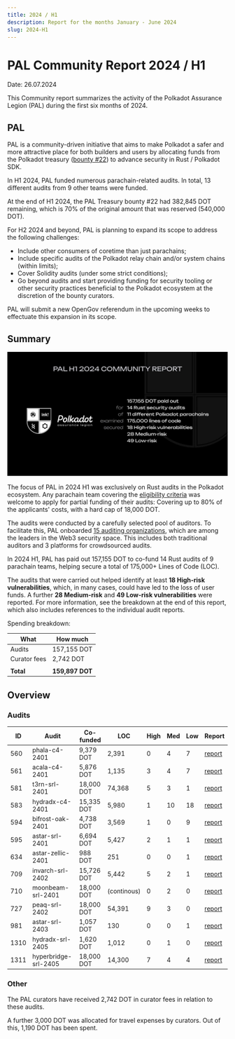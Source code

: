 ```yaml
---
title: 2024 / H1
description: Report for the months January - June 2024
slug: 2024-H1
---
```


# PAL Community Report 2024 / H1
Date: 26.07.2024

This Community report summarizes the activity of the Polkadot Assurance Legion (PAL) during the first six months of 2024.

## PAL

PAL is a community-driven initiative that aims to make Polkadot a safer and more attractive place for both builders and users by allocating funds from the Polkadot treasury ([bounty #22](https://polkadot.subscan.io/bounty/22)) to advance security in Rust / Polkadot SDK.

In H1 2024, PAL funded numerous parachain-related audits. In total, 13 different audits from 9 other teams were funded.

At the end of H1 2024, the PAL Treasury bounty #22 had 382,845 DOT remaining, which is 70% of the original amount that was reserved (540,000 DOT).

For H2 2024 and beyond, PAL is planning to expand its scope to address the following challenges:
* Include other consumers of coretime than just parachains;
* Include specific audits of the Polkadot relay chain and/or system chains (within limits);
* Cover Solidity audits (under some strict conditions);
* Go beyond audits and start providing funding for security tooling or other security practices beneficial to the Polkadot ecosystem at the discretion of the bounty curators.

PAL will submit a new OpenGov referendum in the upcoming weeks to effectuate this expansion in its scope.

## Summary
![PAL Community Report 2024 H1](./pal-24h1.jpeg)

The focus of PAL in 2024 H1 was exclusively on Rust audits in the Polkadot ecosystem. Any parachain team covering the [eligibility criteria](../02_funding/01_parachains.md) was welcome to apply for partial funding of their audits: Covering up to 80% of the applicants' costs, with a hard cap of 18,000 DOT.

The audits were conducted by a carefully selected pool of auditors. To facilitate this, PAL onboarded [15 auditing organizations](../03_audits/03_auditors.md), which are among the leaders in the Web3 security space. This includes both traditional auditors and 3 platforms for crowdsourced audits.

In 2024 H1, PAL has paid out 157,155 DOT to co-fund 14 Rust audits of 9 parachain teams, helping secure a total of 175,000+ Lines of Code (LOC).

The audits that were carried out helped identify at least **18 High-risk vulnerabilities**, which, in many cases, could have led to the loss of user funds. A further **28 Medium-risk** and **49 Low-risk vulnerabilities** were reported. For more information, see the breakdown at the end of this report, which also includes references to the individual audit reports.

Spending breakdown:

| What             | How much        |
|------------------|-----------------|
| Audits           | 157,155 DOT     |
| Curator fees     | 2,742  DOT      |
|                  |                 |
| **Total**        | **159,897 DOT** |

## Overview
### Audits

| ID   | Audit                | Co-funded  | LOC         | High | Med | Low | Report                                                 |
|------|----------------------|------------|-------------|------|-----|-----|--------------------------------------------------------|
| 560  | phala-c4-2401        | 9,379 DOT  | 2,391       | 0    | 4   | 7   | [report](/audit_reports/24h1/phala-c4-2401.pdf)        |
| 561  | acala-c4-2401        | 5,876 DOT  | 1,135       | 3    | 4   | 7   | [report](/audit_reports/24h1/acala-c4-2401.pdf)        |
| 581  | t3rn-srl-2401        | 18,000 DOT | 74,368      | 5    | 3   | 1   | [report](/audit_reports/24h1/t3rn-srl-2401.pdf)        |
| 583  | hydradx-c4-2401      | 15,335 DOT | 5,980       | 1    | 10  | 18  | [report](/audit_reports/24h1/hydradx-c4-2401.pdf)      |
| 594  | bifrost-oak-2401     | 4,738 DOT  | 3,569       | 1    | 0   | 9   | [report](/audit_reports/24h1/bifrost-oak-2401.pdf)     |
| 595  | astar-srl-2401       | 6,694 DOT  | 5,427       | 2    | 1   | 1   | [report](/audit_reports/24h1/astar-srl-2401.pdf)       |
| 634  | astar-zellic-2401    | 988 DOT    | 251         | 0    | 0   | 1   | [report](/audit_reports/24h1/astar-zellic-2401.pdf)    |
| 709  | invarch-srl-2402     | 15,726 DOT | 5,442       | 5    | 2   | 1   | [report](/audit_reports/24h1/invarch-srl-2402.pdf)     |
| 710  | moonbeam-srl-2401    | 18,000 DOT | (continous) | 0    | 2   | 0   | [report](/audit_reports/24h1/moonbeam-srl-2401.pdf)    |
| 727  | peaq-srl-2402        | 18,000 DOT | 54,391      | 9    | 3   | 0   | [report](/audit_reports/24h1/peaq-srl-2402.pdf)        |
| 981  | astar-srl-2403       | 1,057 DOT  | 130         | 0    | 0   | 1   | [report](/audit_reports/24h1/astar-srl-2403.pdf)       |
| 1310 | hydradx-srl-2405     | 1,620 DOT  | 1,012       | 0    | 1   | 0   | [report](/audit_reports/24h1/hydradx-srl-2405.pdf)     |
| 1311 | hyperbridge-srl-2405 | 18,000 DOT | 14,300      | 7    | 4   | 4   | [report](/audit_reports/24h1/hyperbridge-srl-2405.pdf) |

### Other
The PAL curators have received 2,742 DOT in curator fees in relation to these audits.

A further 3,000 DOT was allocated for travel expenses by curators. Out of this, 1,190 DOT has been spent.
